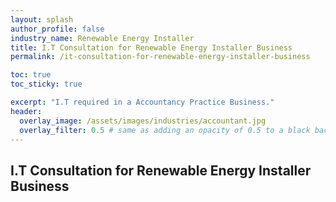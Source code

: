 ```yaml
---
layout: splash 
author_profile: false 
industry_name: Renewable Energy Installer
title: I.T Consultation for Renewable Energy Installer Business
permalink: /it-consultation-for-renewable-energy-installer-business

toc: true
toc_sticky: true

excerpt: "I.T required in a Accountancy Practice Business."
header:
  overlay_image: /assets/images/industries/accountant.jpg
  overlay_filter: 0.5 # same as adding an opacity of 0.5 to a black background
---
```


## I.T Consultation for Renewable Energy Installer Business